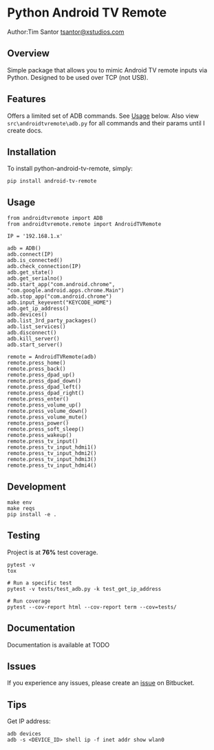 # Python Android TV Remote
Author:Tim Santor <tsantor@xstudios.com>

## Overview
Simple package that allows you to mimic Android TV remote inputs via Python.  Designed to be used over TCP (not USB).


## Features
Offers a limited set of ADB commands. See [Usage](#Usage) below. Also view `src\androidtvremote\adb.py` for all commands and their params until I create docs.


## Installation
To install python-android-tv-remote, simply:

    pip install android-tv-remote

## Usage

```
from androidtvremote import ADB
from androidtvremote.remote import AndroidTVRemote

IP = '192.168.1.x'

adb = ADB()
adb.connect(IP)
adb.is_connected()
adb.check_connection(IP)
adb.get_state()
adb.get_serialno()
adb.start_app("com.android.chrome", "com.google.android.apps.chrome.Main")
adb.stop_app("com.android.chrome")
adb.input_keyevent("KEYCODE_HOME")
adb.get_ip_address()
adb.devices()
adb.list_3rd_party_packages()
adb.list_services()
adb.disconnect()
adb.kill_server()
adb.start_server()

remote = AndroidTVRemote(adb)
remote.press_home()
remote.press_back()
remote.press_dpad_up()
remote.press_dpad_down()
remote.press_dpad_left()
remote.press_dpad_right()
remote.press_enter()
remote.press_volume_up()
remote.press_volume_down()
remote.press_volume_mute()
remote.press_power()
remote.press_soft_sleep()
remote.press_wakeup()
remote.press_tv_input()
remote.press_tv_input_hdmi1()
remote.press_tv_input_hdmi2()
remote.press_tv_input_hdmi3()
remote.press_tv_input_hdmi4()
```

## Development

    make env
    make reqs
    pip install -e .

## Testing
Project is at **76%** test coverage.

    pytest -v
    tox

    # Run a specific test
    pytest -v tests/test_adb.py -k test_get_ip_address

    # Run coverage
    pytest --cov-report html --cov-report term --cov=tests/


## Documentation
Documentation is available at TODO


## Issues
If you experience any issues, please create an [issue](https://bitbucket.org/tsantor/python-android-tv-remote/issues) on Bitbucket.


## Tips
Get IP address:
```
adb devices
adb -s <DEVICE_ID> shell ip -f inet addr show wlan0
```
